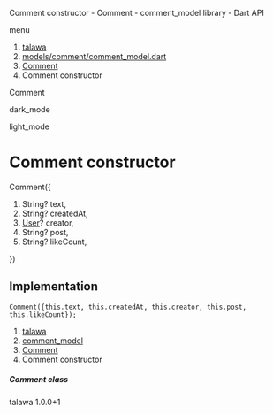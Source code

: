 




Comment constructor - Comment - comment\_model library - Dart API







menu

1. [talawa](../../index.html)
2. [models/comment/comment\_model.dart](../../models_comment_comment_model/models_comment_comment_model-library.html)
3. [Comment](../../models_comment_comment_model/Comment-class.html)
4. Comment constructor

Comment


dark\_mode

light\_mode




# Comment constructor


Comment({

1. String? text,
2. String? createdAt,
3. [User](../../models_user_user_info/User-class.html)? creator,
4. String? post,
5. String? likeCount,

})

## Implementation

```
Comment({this.text, this.createdAt, this.creator, this.post, this.likeCount});
```

 


1. [talawa](../../index.html)
2. [comment\_model](../../models_comment_comment_model/models_comment_comment_model-library.html)
3. [Comment](../../models_comment_comment_model/Comment-class.html)
4. Comment constructor

##### Comment class





talawa
1.0.0+1






